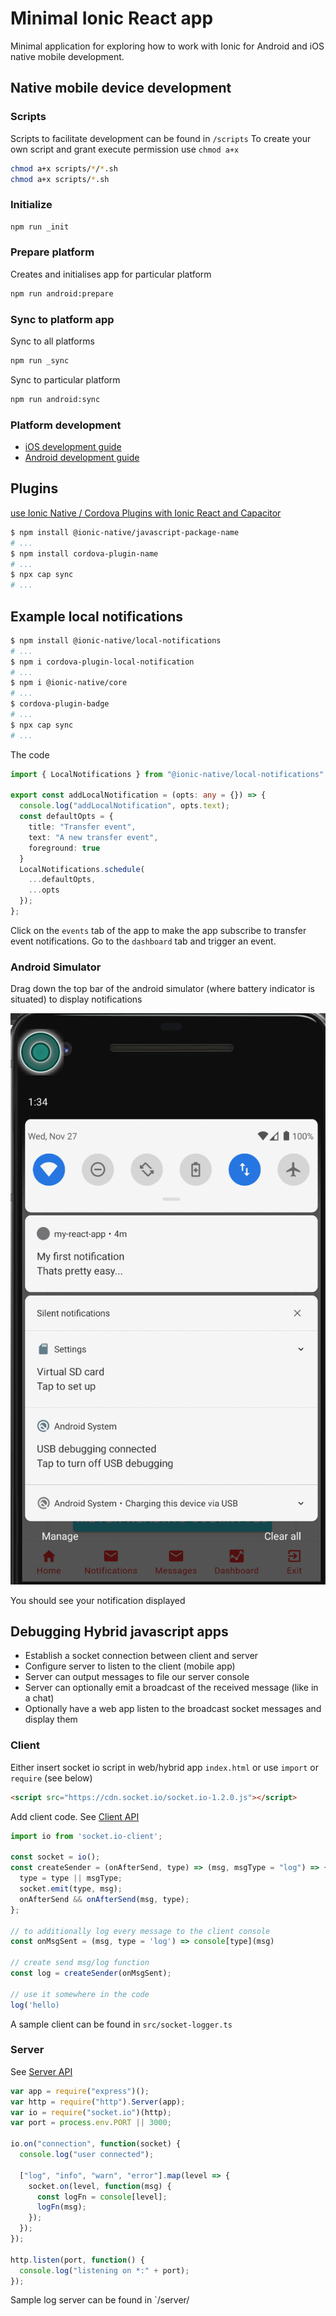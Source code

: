 # Minimal Ionic React app

Minimal application for exploring how to work with Ionic for Android and iOS native mobile development.

## Native mobile device development

### Scripts

Scripts to facilitate development can be found in `/scripts`
To create your own script and grant execute permission use `chmod a+x`

```sh
chmod a+x scripts/*/*.sh
chmod a+x scripts/*.sh
```

### Initialize

```sh
npm run _init
```

### Prepare platform

Creates and initialises app for particular platform

```sh
npm run android:prepare
```

### Sync to platform app

Sync to all platforms

```sh
npm run _sync
```

Sync to particular platform

```sh
npm run android:sync
```

### Platform development

- [iOS development guide](./docs/ios/iOS.md)
- [Android development guide](./docs/android/Android.md)

## Plugins

[use Ionic Native / Cordova Plugins with Ionic React and Capacitor](https://stackoverflow.com/questions/57787916/what-is-the-right-way-to-use-ionic-native-cordova-plugins-with-ionic-react)

```sh
$ npm install @ionic-native/javascript-package-name
# ...
$ npm install cordova-plugin-name
# ...
$ npx cap sync
# ...
```

## Example local notifications

```sh
$ npm install @ionic-native/local-notifications
# ...
$ npm i cordova-plugin-local-notification
# ...
$ npm i @ionic-native/core
# ...
$ cordova-plugin-badge
# ...
$ npx cap sync
# ...
```

The code

```ts
import { LocalNotifications } from "@ionic-native/local-notifications";

export const addLocalNotification = (opts: any = {}) => {
  console.log("addLocalNotification", opts.text);
  const defaultOpts = {
    title: "Transfer event",
    text: "A new transfer event",
    foreground: true
  }
  LocalNotifications.schedule(
    ...defaultOpts,
    ...opts
  });
};
```

Click on the `events` tab of the app to make the app subscribe to transfer event notifications.
Go to the `dashboard` tab and trigger an event.

### Android Simulator

Drag down the top bar of the android simulator (where battery indicator is situated) to display notifications

![Cordova Android Launch configuration](./docs/android/images/android-native-notification-received.png)

You should see your notification displayed

## Debugging Hybrid javascript apps

- Establish a socket connection between client and server
- Configure server to listen to the client (mobile app)
- Server can output messages to file our server console
- Server can optionally emit a broadcast of the received message (like in a chat)
- Optionally have a web app listen to the broadcast socket messages and display them

### Client

Either insert socket io script in web/hybrid app `index.html` or use `import` or `require` (see below)

```html
<script src="https://cdn.socket.io/socket.io-1.2.0.js"></script>
```

Add client code. See [Client API](https://socket.io/docs/client-api/)

```js
import io from 'socket.io-client';

const socket = io();
const createSender = (onAfterSend, type) => (msg, msgType = "log") => {
  type = type || msgType;
  socket.emit(type, msg);
  onAfterSend && onAfterSend(msg, type);
};

// to additionally log every message to the client console
const onMsgSent = (msg, type = 'log') => console[type](msg)

// create send msg/log function
const log = createSender(onMsgSent);

// use it somewhere in the code
log('hello)
```

A sample client can be found in `src/socket-logger.ts`

### Server

See [Server API](https://socket.io/docs/server-api/)

```js
var app = require("express")();
var http = require("http").Server(app);
var io = require("socket.io")(http);
var port = process.env.PORT || 3000;

io.on("connection", function(socket) {
  console.log("user connected");

  ["log", "info", "warn", "error"].map(level => {
    socket.on(level, function(msg) {
      const logFn = console[level];
      logFn(msg);
    });
  });
});

http.listen(port, function() {
  console.log("listening on *:" + port);
});
```

Sample log server can be found in `/server/
